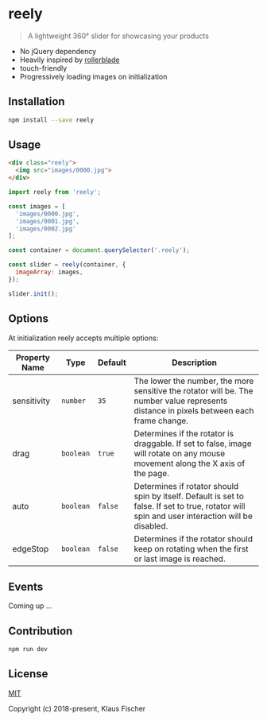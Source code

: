 # reely

> A lightweight 360° slider for showcasing your products

* No jQuery dependency
* Heavily inspired by [rollerblade](https://github.com/austenpayan/rollerblade)
* touch-friendly
* Progressively loading images on initialization

## Installation

```bash
npm install --save reely
```

## Usage

```html
<div class="reely">
  <img src="images/0000.jpg">
</div>
```

```javascript
import reely from 'reely';

const images = [
  'images/0000.jpg',
  'images/0001.jpg',
  'images/0002.jpg'
];

const container = document.querySelector('.reely');

const slider = reely(container, {
  imageArray: images,
});

slider.init();
```

## Options
At initialization reely accepts multiple options:

| Property Name | Type | Default | Description |
|---------------|------|---------|-------------|
| sensitivity | `number` | `35` | The lower the number, the more sensitive the rotator will be. The number value represents distance in pixels between each frame change.|
| drag | `boolean` | `true` | Determines if the rotator is draggable. If set to false, image will rotate on any mouse movement along the X axis of the page. |
| auto | `boolean` | `false` | Determines if rotator should spin by itself. Default is set to false. If set to true, rotator will spin and user interaction will be disabled. |
| edgeStop | `boolean` | `false`  | Determines if the rotator should keep on rotating when the first or last image is reached. |

## Events

Coming up ...

## Contribution

```bash
npm run dev
```

## License

[MIT](http://opensource.org/licenses/MIT)

Copyright (c) 2018-present, Klaus Fischer

